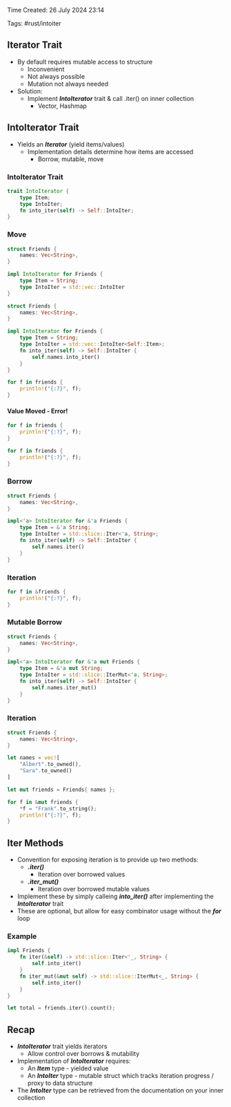 Time Created: 26 July 2024 23:14

Tags: #rust/intoiter

## Iterator Trait

- By default requires mutable access to structure
	- Inconvenient
	- Not always possible
	- Mutation not always needed
- Solution:
	- Implement ***IntoIterator*** trait & call .iter() on inner collection
		- Vector, Hashmap

## IntoIterator Trait

- Yields an ***Iterator*** (yield items/values)
	- Implementation details determine how items are accessed
		- Borrow, mutable, move

### IntoIterator Trait
```rust
trait IntoIterator {
	type Item;
	type IntoIter;
	fn into_iter(self) -> Self::IntoIter;
}
```

### Move
```rust
struct Friends {
	names: Vec<String>,
}

impl IntoIterator for Friends {
	type Item = String;
	type IntoIter = std::vec::IntoIter
}
```

```rust
struct Friends {
	names: Vec<String>,
}

impl IntoIterator for Friends {
	type Item = String;
	type IntoIter = std::vec::IntoIter<Self::Item>;
	fn into_iter(self) -> Self::IntoIter {
		self.names.into_iter()
	}
}

for f in friends {
	println!("{:?}", f);
}

```

#### Value Moved - Error!
```rust
for f in friends {
	println!("{:?}", f);
}

for f in friends {
	println!("{:?}", f);
}
```

### Borrow
```rust
struct Friends {
	names: Vec<String>,
}

impl<'a> IntoIterator for &'a Friends {
	type Item = &'a String;
	type IntoIter = std::slice::Iter<'a, String>;
	fn into_iter(self) -> Self::IntoIter {
		self.names.iter()
	}
}
```

### Iteration
```rust
for f in &friends {
	println!("{:?}", f);
}
```

### Mutable Borrow
```rust
struct Friends {
	names: Vec<String>,
}

impl<'a> IntoIterator for &'a mut Friends {
	type Item = &'a mut String;
	type IntoIter = std::slice::IterMut<'a, String>;
	fn into_iter(self) -> Self::IntoIter {
		self.names.iter_mut()
	}
}
```

### Iteration
```rust
struct Friends {
	names: Vec<String>,
}

let names = vec![
	"Albert".to_owned(),
	"Sara".to_owned()
]

let mut friends = Friends{ names };

for f in &mut friends {
	*f = "Frank".to_string();
	println!("{:?}", f);
}
```
## Iter Methods

- Convention for exposing iteration is to provide up two methods:
	- ***.iter()***
		- Iteration over borrowed values
	- ***.iter_mut()*** 
		- Iteration over borrowed mutable values
- Implement these by simply calleing ***into_iter()*** after implementing the ***IntoIterator*** trait
- These are optional, but allow for easy combinator usage without the ***for*** loop

### Example
```rust
impl Friends {
	fn iter(&self) -> std::slice::Iter<'_, String> {
		self.into_iter()
	}
	fn iter_mut(&mut self) -> std::slice::IterMut<_, String> {
		self.into_iter()
	}
}

let total = friends.iter().count();
```

## Recap

- ***IntoIterator*** trait yields iterators
	- Allow control over borrows & mutability
- Implementation of ***IntoIterator*** requires:
	- An ***Item*** type - yielded value
	- An ***IntoIter*** type - mutable struct which tracks iteration progress / proxy to data structure
- The ***IntoIter*** type can be retrieved from the documentation on your inner collection

